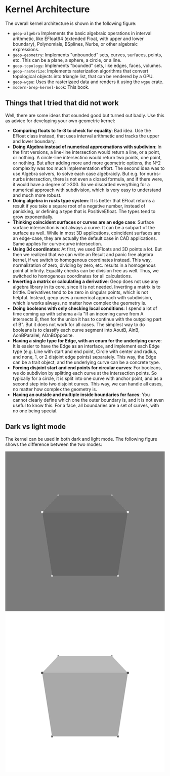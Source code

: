 # Kernel Architecture

The overall kernel architecture is shown in the following figure:

- `geop-algebra` Implements the basic algebraic operations in interval arithmetic, like EFloat64 (extended Float, with upper and lower boundary), Polynomials, BSplines, Nurbs, or other algebraic expressions.
- `geop-geometry`: Implements "unbounded" sets, curves, surfaces, points, etc. This can be a plane, a sphere, a circle, or a line.
- `geop-topology`: Implements "bounded" sets, like edges, faces, volumes.
- `geop-rasterize`: Implements rasterization algorithms that convert topological objects into triangle list, that can be rendered by a GPU.
- `geop-wgpu`: Uses the rasterizaed data and renders it using the `wgpu` crate.
- `modern-brep-kernel-book`: This book.

## Things that I tried that did not work

Well, there are some ideas that sounded good but turned out badly. Use this as advice for developing your own geometric kernel:

- **Comparing floats to 1e-8 to check for equality**: Bad idea. Use the EFloat class instead, that uses interval arithmetic and tracks the upper and lower boundary.
- **Doing Algebra instead of numerical approxmations with subdivion**: In the first versions, a line-line intersection would return a line, or a point, or nothing. A circle-line intersectino would return two points, one point, or nothing. But after adding more and more geometric options, the N^2 complexity was too much implementation effort. The second idea was to use Algebra solvers, to solve each case algebraicly. But e.g. for nurbs-nurbs intersection, there is not even a closed formula, and if there were, it would have a degree of >300. So we discarded everything for a numerical approach with subdivision, which is very easy to understand and much more robust.
- **Doing algebra in rusts type system**: It is better that EFloat returns a result if you take a square root of a negative number, instead of panicking, or defining a type that is PositiveEfloat. The types tend to grow exponentially.
- **Thinking coincident surfaces or curves are an edge case**: Surface surface intersection is not always a curve. It can be a subpart of the surface as well. While in most 3D applications, coincident surfaces are an edge-case, they are actually the default case in CAD applications. Same applies for curve-curve intersection.
- **Using 3d coordinates**: At first, we used EFloats and 3D points a lot. But then we realized that we can write an Result and panic free algebra kernel, if we switch to homogenous coordinates instead. This way, normalization of zero, dividing by zero, etc. results in a homogenous point at infinity. Equality checks can be division free as well. Thus, we switched to homogenous coordinates for all calculations.
- **Inverting a matrix or calculating a derivative**: Geop does not use any algebra library in its core, since it is not needed. Inverting a matrix is to brittle. Derivatives tend to be zero in singular points, which is not helpful. Instead, geop uses a numerical approach with subdivision, which is works always, no matter how complex the geometry is.
- **Doing booleans with only checking local conditions**: I spend a lot of time coming up with schema a-la "If an incoming curve from A intersects B, then for the union it has to continue with the outgoing part of B". But it does not work for all cases. The simplest way to do booleans is to classify each curve segment into AoutB, AinB, AonBParallel, AOnBOpposite.
- **Having a single type for Edge, with an enum for the underlying curve**: It is easier to have the Edge as an interface, and implement each Edge type (e.g. Line with start and end point, Circle with center and radius, and none, 1, or 2 disjoint edge points) separately. This way, the Edge can be a trait object, and the underlying curve can be a concrete type.
- **Forcing disjoint start and end points for circular curves**: For booleans, we do subdivion by splitting each curve at the intersection points. So typically for a circle, it is split into one curve with anchor point, and as a second step into two disjoint curves. This way, we can handle all cases, no matter how complex the geometry is.
- **Having an outside and multiple inside boundaries for faces**: You cannot clearly define which one the outer boundary is, and it is not even useful to know this. For a face, all boundaries are a set of curves, with no one being special. 


## Dark vs light mode

The kernel can be used in both dark and light mode. The following figure shows the difference between the two modes:

![Dark mode](./generated_images/test_dark.png)
![Light mode](./generated_images/test_light.png)
